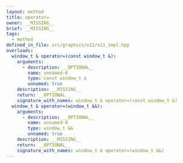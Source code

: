 ```yaml
---
layout: method
title: operator=
owner: __MISSING__
brief: __MISSING__
tags:
  - method
defined_in_file: src/graphics/x11/x11_impl.hpp
overloads:
  window_t & operator=(const window_t &):
    arguments:
      - description: __OPTIONAL__
        name: unnamed-0
        type: const window_t &
        unnamed: true
    description: __MISSING__
    return: __OPTIONAL__
    signature_with_names: window_t & operator=(const window_t &)
  window_t & operator=(window_t &&):
    arguments:
      - description: __OPTIONAL__
        name: unnamed-0
        type: window_t &&
        unnamed: true
    description: __MISSING__
    return: __OPTIONAL__
    signature_with_names: window_t & operator=(window_t &&)
---
```

